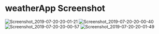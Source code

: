 # weatherApp Screenshot 

![Screenshot_2019-07-20-20-01-21](https://user-images.githubusercontent.com/45679427/61580336-977e6880-ab2e-11e9-9d06-26b8966a05d0.png) 
![Screenshot_2019-07-20-20-00-40](https://user-images.githubusercontent.com/45679427/61580339-9816ff00-ab2e-11e9-8f56-6e1f6f8c499e.png)
![Screenshot_2019-07-20-20-00-57](https://user-images.githubusercontent.com/45679427/61580340-9816ff00-ab2e-11e9-9288-210d0cc3e367.png)
![Screenshot_2019-07-20-20-01-49](https://user-images.githubusercontent.com/45679427/61580396-5f2b5a00-ab2f-11e9-9bce-53aa576f0b56.png)
